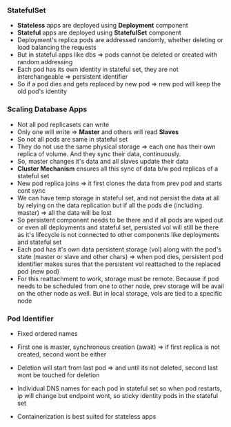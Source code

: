 ### StatefulSet

- **Stateless** apps are deployed using **Deployment** component
- **Stateful** apps are deployed using **StatefulSet** component
- Deployment's replica pods are addressed randomly, whether deleting or load balancing the requests
- But in stateful apps like dbs => pods cannot be deleted or created with random addressing
- Each pod has its own identity in stateful set, they are not interchangeable => persistent identifier
- So if a pod dies and gets replaced by new pod => new pod will keep the old pod's identity

### Scaling Database Apps

- Not all pod replicasets can write
- Only one will write => **Master** and others will read **Slaves**
- So not all pods are same in stateful set
- They do not use the same physical storage => each one has their own replica of volume. And they sync their data, continuously.
- So, master changes it's data and all slaves update their data
- **Cluster Mechanism** ensures all this sync of data b/w pod replicas of a stateful set
- New pod replica joins => it first clones the data from prev pod and starts cont sync
- We can have temp storage in stateful set, and not persist the data at all by relying on the data replication but if all the pods die (including master) => all the data will be lost
- So persistent component needs to be there and if all pods are wiped out or even all deployments and stateful set, persisted vol will still be there as it's lifecycle is not connected to other components like deployments and stateful set
- Each pod has it's own data persistent storage (vol) along with the pod's state (master or slave and other chars) => when pod dies, persistent pod identifier makes sures that the persistent vol reattached to the replaced pod (new pod)
- For this reattachment to work, storage must be remote. Because if pod needs to be scheduled from one to other node, prev storage will be avail on the other node as well. But in local storage, vols are tied to a specific node

### Pod Identifier

- Fixed ordered names
- First one is master, synchronous creation (await) => if first replica is not created, second wont be either
- Deletion will start from last pod => and until its not deleted, second last wont be touched for deletion
- Individual DNS names for each pod in stateful set so when pod restarts, ip will change but endpoint wont, so sticky identity pods in the stateful set

- Containerization is best suited for stateless apps
